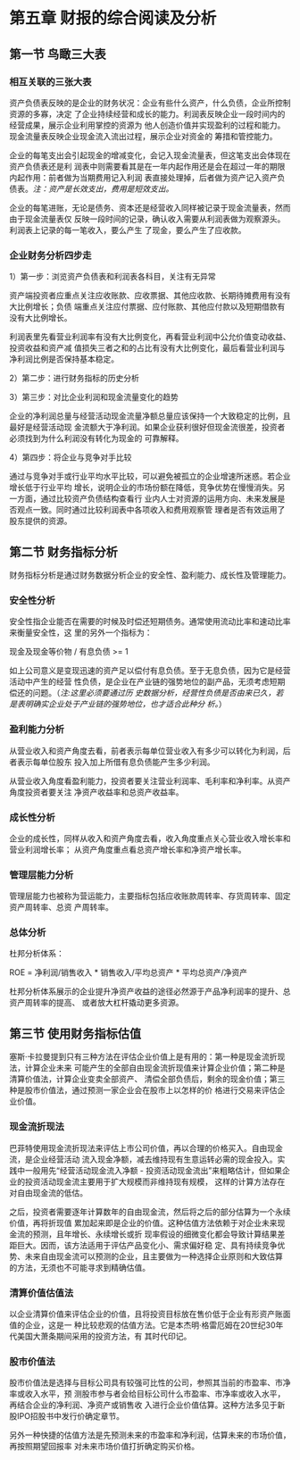 # 第五章 财报的综合阅读及分析

## 第一节 鸟瞰三大表

### 相互关联的三张大表

资产负债表反映的是企业的财务状况：企业有些什么资产，什么负债，企业所控制资源的多寡，决定
了企业持续经营和成长的能力。利润表反映企业一段时间内的经营成果，展示企业利用掌控的资源为
他人创造价值并实现盈利的过程和能力。现金流量表反映企业现金流入流出过程，展示企业对资金的
筹措和管控能力。

企业的每笔支出会引起现金的增减变化，会记入现金流量表，但这笔支出会体现在资产负债表还是利
润表中则需要看其是在一年内起作用还是会在超过一年的期限内起作用：前者做为当期费用记入利润
表直接处理掉，后者做为资产记入资产负债表。*注：资产是长效支出，费用是短效支出。*

企业的每笔进账，无论是债务、资本还是经营收入同样被记录于现金流量表，然而由于现金流量表仅
反映一段时间的记录，确认收入需要从利润表做为观察源头。利润表上记录的每一笔收入，要么产生
了现金，要么产生了应收款。

### 企业财务分析四步走

1）第一步：浏览资产负债表和利润表各科目，关注有无异常

资产端投资者应重点关注应收账款、应收票据、其他应收款、长期待摊费用有没有大比例增长；负债
端重点关注应付票据、应付账款、其他应付款以及短期借款有没有大比例增长。

利润表里先看营业利润率有没有大比例变化，再看营业利润中公允价值变动收益、投资收益和资产减
值损失三者之和的占比有没有大比例变化，最后看营业利润与净利润比例是否保持基本稳定。

2）第二步：进行财务指标的历史分析

3）第三步：对比企业利润和现金流量变化的趋势

企业的净利润总量与经营活动现金流量净额总量应该保持一个大致稳定的比例，且最好是经营活动现
金流额大于净利润。如果企业获利很好但现金流很差，投资者必须找到为什么利润没有转化为现金的
可靠解释。

4）第四步：将企业与竞争对手比较

通过与竞争对手或行业平均水平比较，可以避免被孤立的企业增速所迷惑。若企业增长低于行业平均
增长，说明企业的市场份额在降低，竞争优势在慢慢消失。另一方面，通过比较资产负债结构查看行
业内人士对资源的运用方向、未来发展是否观点一致。同时通过比较利润表中各项收入和费用观察管
理者是否有效运用了股东提供的资源。

## 第二节 财务指标分析

财务指标分析是通过财务数据分析企业的安全性、盈利能力、成长性及管理能力。

### 安全性分析

安全性指企业能否在需要的时候及时偿还短期债务。通常使用流动比率和速动比率来衡量安全性，这
里的另外一个指标为：

  现金及现金等价物 / 有息负债 >= 1

如上公司意义是变现迅速的资产足以偿付有息负债。至于无息负债，因为它是经营活动中产生的经营
性负债，是企业在产业链的强势地位的副产品，无须考虑短期偿还的问题。（*注:这里必须要通过历
史数据分析，经营性负债是否由来已久，若是表明确实企业处于产业链的强势地位，也才适合此种分
析。*）

### 盈利能力分析

从营业收入和资产角度去看，前者表示每单位营业收入有多少可以转化为利润，后者表示每单位股东
投入加上所借有息负债能产生多少利润。

从营业收入角度看盈利能力，投资者要关注营业利润率、毛利率和净利率。从资产角度投资者要关注
净资产收益率和总资产收益率。

### 成长性分析

企业的成长性，同样从收入和资产角度去看，收入角度重点关心营业收入增长率和营业利润增长率；
从资产角度重点看总资产增长率和净资产增长率。

### 管理层能力分析

管理层能力也被称为营运能力，主要指标包括应收账款周转率、存货周转率、固定资产周转率、总资
产周转率。

### 总体分析

杜邦分析体系：

  ROE = 净利润/销售收入 * 销售收入/平均总资产 * 平均总资产/净资产

杜邦分析体系展示的企业提升净资产收益的途径必然源于产品净利润率的提升、总资产周转率的提高、
或者放大杠杆撬动更多资源。

## 第三节 使用财务指标估值

塞斯·卡拉曼提到只有三种方法在评估企业价值上是有用的：第一种是现金流折现法，计算企业未来
可能产生的全部自由现金流折现值来计算企业价值；第二种是清算价值法，计算企业变卖全部资产、
清偿全部负债后，剩余的现金价值；第三种是股市价值法，通过预测一家企业会在股市上以怎样的价
格进行交易来评估企业价值。

### 现金流折现法

巴菲特使用现金流折现法来评估上市公司价值，再以合理的价格买入。自由现金流，是企业经营活动
流入现金净额，减去维持现有生意运转必需的现金投入。实践中一般用先“经营活动现金流入净额 -
投资活动现金流出”来粗略估计，但如果企业的投资活动现金流主要用于扩大规模而非维持现有规模，
这样的计算方法存在对自由现金流的低估。

之后，投资者需要逐年计算数年的自由现金流，然后将之后的部分估算为一个永续价值，再将折现值
累加起来即是企业的价值。这种估值方法依赖于对企业未来现金流的预测，且年增长、永续增长或折
现率假设的细微变化都会导致计算结果差距巨大。因而，该方法适用于评估产品变化小、需求偏好稳
定、具有持续竞争优势、未来自由现金流可以预测的企业，且主要做为一种选择企业原则和大致估算
的方法，无须也不可能寻求到精确估值。

### 清算价值估值法

以企业清算价值来评估企业的价值，且将投资目标放在售价低于企业有形资产账面值的企业，这是一
种比较悲观的估值方法。它是本杰明·格雷厄姆在20世纪30年代美国大萧条期间采用的投资方法，有
其时代印记。

### 股市价值法

股市价值法是选择与目标公司具有较强可比性的公司，参照其当前的市盈率、市净率或收入水平，预
测股市参与者会给目标公司什么市盈率、市净率或收入水平，再结合企业的净利润、净资产或销售收
入进行企业价值估算。这种方法多见于新股IPO招股书中发行价确定章节。

另外一种快捷的估值方法是先预测未来的市盈率和净利润，估算未来的市场价值，再按照期望回报率
对未来市场价值打折确定购买价格。
